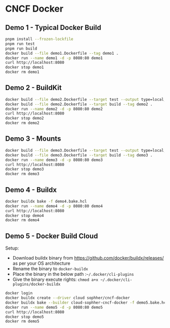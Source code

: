# CNCF Docker

## Demo 1 - Typical Docker Build

```bash
pnpm install --frozen-lockfile
pnpm run test
pnpm run build
docker build --file demo1.Dockerfile --tag demo1 .
docker run --name demo1 -d -p 8080:80 demo1
curl http://localhost:8080
docker stop demo1
docker rm demo1
```

## Demo 2 - BuildKit

```bash
docker build --file demo2.Dockerfile --target test --output type=local,dest=coverage .
docker build --file demo2.Dockerfile --target build --tag demo2 .
docker run --name demo2 -d -p 8080:80 demo2
curl http://localhost:8080
docker stop demo2
docker rm demo2
```

## Demo 3 - Mounts

```bash
docker build --file demo3.Dockerfile --target test --output type=local,dest=coverage .
docker build --file demo3.Dockerfile --target build --tag demo3 .
docker run --name demo3 -d -p 8080:80 demo3
curl http://localhost:8080
docker stop demo3
docker rm demo3
```

## Demo 4 - Buildx

```bash
docker buildx bake -f demo4.bake.hcl
docker run --name demo4 -d -p 8080:80 demo4
curl http://localhost:8080
docker stop demo4
docker rm demo4
```

## Demo 5 - Docker Build Cloud

Setup:

- Download buildx binary from https://github.com/docker/buildx/releases/ as per your OS architecture
- Rename the binary to `docker-buildx`
- Place the binary in the below path :`~/.docker/cli-plugins`
- Give the binary execute rights: `chmod a+x ~/.docker/cli-plugins/docker-buildx`


```bash
docker login
docker buildx create --driver cloud sophher/cncf-docker
docker buildx bake --builder cloud-sophher-cncf-docker -f demo5.bake.hcl
docker run --name demo5 -d -p 8080:80 demo5
curl http://localhost:8080
docker stop demo5
docker rm demo5
```